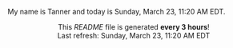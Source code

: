 My name is Tanner and today is Sunday, March 23, 11:20 AM EDT.

<p align="center">This <i>README</i> file is generated <b>every 3 hours</b>!</br>Last refresh: Sunday, March 23, 11:20 AM EDT<br /></p>
